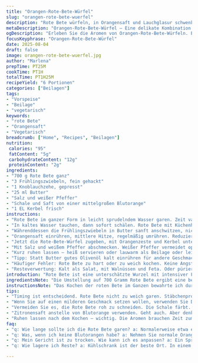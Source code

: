 ```yaml
---
title: "Orangen-Rote-Bete-Würfel"
slug: "orangen-rote-bete-wuerfel"
description: "Rote Bete würfeln, in Orangensaft und Lauchglasur schwenken. Knoblauch und Schalotten schaffen Basis, Butter sorgt für Bindung. Citruszeste bringt Frische, Petersilie Aroma. Garzeiten variieren je nach Größe, Wasser charakteristisch kochend beobachten. Alternative: Karotten statt Bete, Thymian statt Petersilie. Wichtig: Rote Bete nie roh schneiden, Verfärbungen vermeiden. Geduld und sensorisches Timing entscheidend, um Bleichen und Verkochen zu verhindern."
metaDescription: "Orangen-Rote-Bete-Würfel – Eine delikate Kombination aus erdiger Rote Bete und frischer Blutorange. Ein Gericht voller Aromen."
ogDescription: "Erleben Sie die Aromen von Orangen-Rote-Bete-Würfeln. Ein ideales Gericht als Beilage oder Vorspeise, vollmundig und aromatisch."
focusKeyphrase: "Orangen-Rote-Bete-Würfel"
date: 2025-08-04
draft: false
image: orangen-rote-bete-wuerfel.jpg
author: "Marlena"
prepTime: PT25M
cookTime: PT1H
totalTime: PT1H25M
recipeYield: "6 Portionen"
categories: ["Beilagen"]
tags:
- "Vorspeise"
- "Beilage"
- "vegetarisch"
keywords:
- "rote Bete"
- "Orangensaft"
- "Vegetarisch"
breadcrumb: ["Home", "Recipes", "Beilagen"]
nutrition: 
 calories: "95"
 fatContent: "5g"
 carbohydrateContent: "12g"
 proteinContent: "2g"
ingredients:
- "700 g Rote Bete ganz"
- "3 Frühlingszwiebeln, fein gehackt"
- "1 Knoblauchzehe, gepresst"
- "25 ml Butter"
- "Salz und weißer Pfeffer"
- "Schale und Saft von einer mittelgroßen Blutorange"
- "1 EL Kerbel frisch"
instructions:
- "Rote Bete im ganzer Form in leicht sprudelndem Wasser garen. Zeit variiert etwa 1 Stunde, je nach Knollenmenge und Größe. Am Ende Stäbchenprobe: mit Messer einstechen, es soll weich aber nicht breiig sein."
- "In kaltes Wasser tauchen, dann sofort schälen. Rote Bete mit Küchenhandschuhen behandeln, sonst rot auf der Haut. Würfeln, unregelmäßig, um Textur zu bewahren."
- "Währenddessen die Frühlingszwiebeln in Butter sanft anschwitzen, nicht bräunen. Knoblauch zugeben, kurze Hitze, bis Duft aufsteigt, aber niemals braun werden lassen."
- "Orangensaft einrühren, mittlere Hitze, regelmäßig umrühren. Reduzieren, bis Flüssigkeit sirupartig zäh; Aroma konzentriert, Süße fein ausbalanciert."
- "Jetzt die Rote-Bete-Würfel zugeben, mit Orangenzeste und Kerbel unterheben. Alles langsam erwärmen, nicht kochen, damit Würfel fest bleiben und Aromen sich verbinden."
- "Mit Salz und weißem Pfeffer abschmecken. Weißer Pfeffer vermeidet optische Sprenkel und sorgt für milde Würze."
- "Kurz ruhen lassen – heiß servieren oder lauwarm als Beilage oder leichter vegetarischer Gang."
- "Tipp: Statt Butter gutes Olivenöl kalt einrühren für andere Geschmacksrichtung. Statt Kerbel passt Dill oder Koriander, je nach Vorliebe. Wer keine Blutorange hat, nimmt normale Orange mit einem kleinen Spritzer Zitrone."
- "Häufiger Fehler: Rote Bete zu hart oder zu weich kochen. Keine Angst vor Geduld, Timing an der Farbe der Schale und der weichen Stäbchenprobe ausrichten."
- "Resteverwertung: Kalt als Salat, mit Walnüssen und Feta. Oder püriert als farbige Cremesuppe mit Ingwer."
introduction: "Rote Bete ist eine unterschätzte Wurzel mit intensiver Farbe und erdigem Geschmack. In dieser Variante kombiniere ich sie mit der aromatischen Frische von Orange – nicht die süße, sondern eine Mischung aus Zitrus und leichter Bitterkeit, die der Bete schmeichelt. Wichtig ist das richtige Garen: weich aber strukturerhaltend. Die Schalotten und Knoblauch bilden eine aromatische Basis, in Butter angeschwitzt, die ein umami-volles Fundament schafft. Die Idee, die Bete vor dem Anrichten noch mit Orangensaft zu glanzvoller, sirupartiger Flüssigkeit einzuhüllen, habe ich aus der Erfahrung gelernt, dass so jede einzelne Würfel schön ummantelt und saftig bleibt. Und Petersilie? Darf nicht fehlen. Sie gibt die Frische, die sonst fehlt. Wichtig auch die kleinen Handgriffe, Ploppendes Wasser, Zischende Butter – all das ein Instrument, an das ich mich längst gewöhnt habe in der Küche."
ingredientsNote: "Die Umstellung auf 700 Gramm Rote Bete ergibt eine bessere Portionskontrolle; überschüssige Garzeit führt sonst zu matschigem Resultat. Frühlingszwiebeln dienen als Texturkontrast und milde Schärfe, die Schalotten habe ich einst durch sie ersetzt – angenehm neuer Twist. Kerbel ist etwas delikater als Petersilie, ich mag den frischen, leicht anisartigen Geschmack; Dill funktioniert auch gut, gibt eine andere Richtung. Butter schmeckt natürlich vollmundiger, kann aber durch hochwertiges Olivenöl ersetzt werden – ideal, wenn man eine vegane Variante sucht. Orangensaft und -zeste dürfen ruhig frisch sein, keine Fertigprodukte verwenden, da Aromen sonst flach und künstlich werden. Noch ein Tipp: Schale der Blutorange mit feinem Reibeisen abbürsten, ohne weißes Mark, sonst bitter."
instructionsNote: "Das Kochen der roten Bete im Ganzen bewahrte ich durch jahrelange Erfahrung, um die zarte Textur zu erhalten. Nicht zu stark kochen, will man eben nicht matschige Masse. Das Cold-Shock nach dem Garen ist Pflicht, erleichtert das Schälen enorm und stoppt den Kochvorgang. Das Würfeln mache ich gerne mit einem scharfen Messer in unterschiedlicher Größe – sorgt für interessante Mundgefühle. Beim Anbraten der Zwiebeln Vorsicht, dass sie nicht braun werden, sonst schlagen bittere Noten durch. Der Schritt mit Orangensaft-Reduktion ist der wichtigste: Nur so erreicht man jene sirupartige Konsistenz, die umschmeichelt statt zu tränken. Gewürze vorsichtig dosieren, gerade Pfeffer in hell deshalb weiß, um keine schwarzen Punkte zu kriegen. Abschmecken vor dem Servieren zwingend – je nach Süße der Orange variiert man die Würze. Die warme Ruhephase zum Schluss lässt die Komponenten verschmelzen und intensiver schmecken. Besser kleine Portionen, sofort essen oder abkühlen lassen und kalt genießen."
tips:
- "Timing ist entscheidend. Rote Bete nicht zu weich garen. Stäbchenprobe machen. Finger weg von breiiger Konsistenz. Butter oder Olivenöl? Olivenöl gibt einen anderen Geschmack."
- "Wenn Sie auf einen milderen Geschmack setzen wollen, verwenden Sie Dill statt Kerbel. Die Textur ist nicht gleich, gibt aber frische Noten. Sehen Sie darauf, wie Sie frische Kräuter hacken. Perfekte Größe ist wichtig."
- "Vermeiden Sie es, die Rote Bete roh zu schneiden. Die Schale färbt. Küchenhandschuhe sind Pflicht. Achten Sie darauf, beim Schälen kaltes Wasser zu verwenden. Es erleichtert das Entfernen."
- "Zitronensaft anstelle von Blutorange verwenden. Geht auch. Aber denken Sie an den Geschmack und die Süße. Normalerweise reicht es, etwas mehr Salz hinzuzufügen. Probieren Sie während des Kochens."
- "Ruhen lassen nach dem Kochen – wichtig. Die Aromen brauchen Zeit zum Verschmelzen. Je nach Vorliebe warm oder kalt. Aber niemals zu lange abkühlen lassen."
faq:
- "q: Wie lange sollte ich die Rote Bete garen? a: Normalerweise etwa eine Stunde. Je nach Größe variiert es. Prüfen Sie mit einem Messer. Ziemlich einfach."
- "q: Was, wenn ich keine Blutorangen habe? a: Nehmen Sie normale Orangen. Fügen Sie etwas Zitronensaft hinzu. Das bringt Frische. Aber Aromen variieren."
- "q: Mein Gericht ist zu trocken. Wie kann ich es anpassen? a: Ein Spritzer mehr Orangensaft hilft. Alternativ Butter einrühren für mehr Feuchtigkeit. Überprüfen Sie die Reduktionszeit."
- "q: Wie lagere ich Reste? a: Kühlschrank ist der beste Ort. In einem luftdichten Behälter einspeichern. Aber nicht länger als drei Tage. Geschmack kann verloren gehen."

---
```

